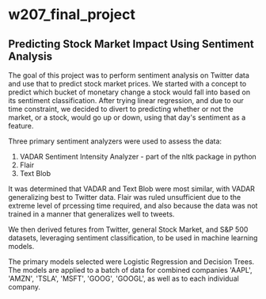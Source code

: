 # w207_final_project

## Predicting Stock Market Impact Using Sentiment Analysis

The goal of this project was to perform sentiment analysis on Twitter data and use that to predict stock market prices. We started with a concept to predict which bucket of monetary change a stock would fall into based on its sentiment classification. After trying linear regression, and due to our time constraint, we decided to divert to predicting whether or not the market, or a stock, would go up or down, using that day's sentiment as a feature.

Three primary sentiment analyzers were used to assess the data:
1) VADAR Sentiment Intensity Analyzer - part of the nltk package in python
2) Flair
3) Text Blob

It was determined that VADAR and Text Blob were most similar, with VADAR generalizing best to Twitter data.  Flair was ruled unsufficient due to the extreme level of prcessing time required, and also because the data was not trained in a manner that generalizes well to tweets. 

We then derived fetures from Twitter, general Stock Market, and S&P 500 datasets, leveraging sentiment classification, to be used in machine learning models.

The primary models selected were Logistic Regression and Decision Trees.  The models are applied to a batch of data for combined companies 'AAPL', 'AMZN', 'TSLA', 'MSFT', 'GOOG', 'GOOGL', as well as to each individual company.
